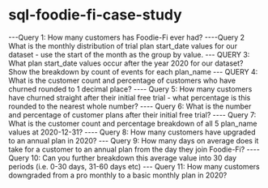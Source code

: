 # sql-foodie-fi-case-study
---Query 1: How many customers has Foodie-Fi ever had?
----Query 2 What is the monthly distribution of trial plan start_date values for our dataset - use the start of the month as the group by value.
--- QUERY 3: What plan start_date values occur after the year 2020 for our dataset? Show the breakdown by count of events for each plan_name
--- QUERY 4: What is the customer count and percentage of customers who have churned rounded to 1 decimal place?
---- Query 5: How many customers have churned straight after their initial free trial - what percentage is this rounded to the nearest whole number?
---- Query 6: What is the number and percentage of customer plans after their initial free trial?
---- Query 7: What is the customer count and percentage breakdown of all 5 plan_name values at 2020-12-31?
---- Query 8: How many customers have upgraded to an annual plan in 2020?
--- Query 9: How many days on average does it take for a customer to an annual plan from the day they join Foodie-Fi?
----Query 10: Can you further breakdown this average value into 30 day periods (i.e. 0-30 days, 31-60 days etc)
--- Query 11: How many customers downgraded from a pro monthly to a basic monthly plan in 2020?



